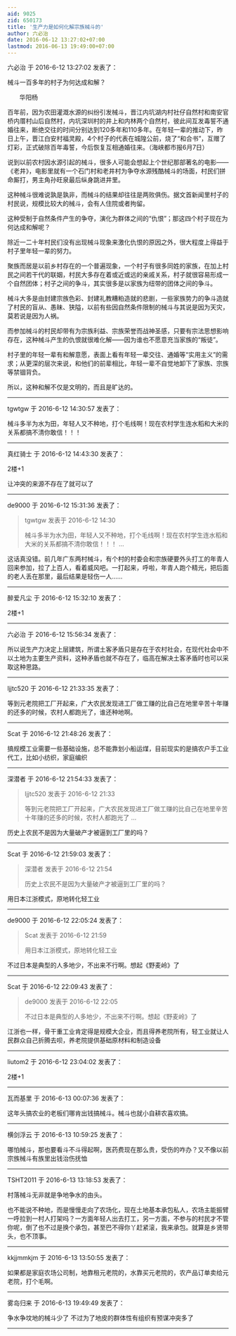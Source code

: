 ```yaml
---
aid: 9025
zid: 650173
title: '生产力是如何化解宗族械斗的'
author: 六必治
date: 2016-06-12 13:27:02+07:00
lastmod: 2016-06-13 19:49:00+07:00
---
```


六必治 于 2016-6-12 13:27:02 发表了：

械斗一百多年的村子为何达成和解？

       华阳杨

百年前，因为农田灌溉水源的纠纷引发械斗，晋江内坑湖内村社仔自然村和南安官桥内厝村山后自然村，内坑深圳村的井上和内林两个自然村，彼此间互发毒誓不通婚往来，断绝交往的时间分别达到120多年和110多年。在年轻一辈的推动下，昨日上午，晋江白安村福灵殿，4个村子的代表在城隍公前，烧了“和合书”，互赠了灯彩，正式破除百年毒誓，今后恢复互相通婚往来。（海峡都市报6月7日）

说到以前农村因水源引起的械斗，很多人可能会想起上个世纪那部著名的电影——《老井》，电影里就有一个石门村和老井村为争夺水源残酷械斗的场面，村民们拼命厮打，男主角孙旺泉最后纵身跳进井里。

这种械斗很难说孰是孰非，而械斗的结果却往往是两败俱伤。据文首新闻里村子的村民说，规模比较大的械斗，会有人住院或者拘留。

这种受制于自然条件产生的争夺，演化为群体之间的“仇恨”；那这四个村子现在为何达成和解呢？

除近一二十年村民们没有出现械斗现象来激化仇恨的原因之外，很大程度上得益于村子里年轻一辈的努力。

聚族而居是以前乡村存在的一个普遍现象，一个村子有很多同姓的家族，在加上村民之间若干代的联姻，村民大多存在着或近或远的亲戚关系，村子就很容易形成一个自然团体；村子之间的争斗，其实很多是以家族为纽带的团体之间的争斗。

械斗大多是由封建宗族色彩、封建礼教糟粕造就的悲剧，一些家族势力的争斗造就了村民的盲从、愚昧、狭隘，以前有些因自然条件限制的械斗与其说是因为天灾，莫若说是因为人祸。

而参加械斗的村民却带有为宗族利益、宗族荣誉而战神圣感，只要有宗法思想影响存在，这种械斗产生的仇恨就很难化解——因为谁也不愿意充当家族的“叛徒”。

村子里的年轻一辈有和解意愿，表面上看有年轻一辈交往、通婚等“实用主义”的需求；从更深的层次来说，和他们的前辈相比，年轻一辈不自觉地卸下了家族、宗族等禁锢背负。

所以，这种和解不仅是文明的，而且是旷达的。

---------

tgwtgw 于 2016-6-12 14:30:57 发表了：

械斗多半为水为田，年轻人又不种地，打个毛线啊！现在农村学生连水稻和大米的关系都搞不清你敢信！！！

---------

真红骑士 于 2016-6-12 14:43:30 发表了：

2楼+1

让冲突的来源不存在了就可以了

---------

de9000 于 2016-6-12 15:31:36 发表了：

> tgwtgw 发表于 2016-6-12 14:30
> 
> 械斗多半为水为田，年轻人又不种地，打个毛线啊！现在农村学生连水稻和大米的关系都搞不清你敢信！！！ ...



这话真没错。前几年广东两村械斗，有个村的村委会和宗族硬要外头打工的年青人回来参加，拉了上百人，看着威风吧。一打起来，呼啦，年青人跑个精光，把后面的老人丢在那里，最后结果是轻伤一人……

---------

醉爱凡尘 于 2016-6-12 15:32:10 发表了：

2楼+1

---------

六必治 于 2016-6-12 15:56:34 发表了：

所以说生产力决定上层建筑，所谓土客矛盾只是存在于农村社会，在现代社会中不以土地为主要生产资料，这种矛盾也就不存在了，临高在解决土客矛盾时也可以采取这种思路。

---------

ljjtc520 于 2016-6-12 21:33:35 发表了：

等到元老院把工厂开起来，广大农民发现进工厂做工赚的比自己在地里辛苦十年赚的还多的时候，农村人都跑光了，谁还种地啊。

---------

Scat 于 2016-6-12 21:48:26 发表了：

搞规模工业需要一些基础设施，总不能靠划小船运煤，目前现实的是搞农户手工业代工，比如小纺织，家庭编织

---------

深潜者 于 2016-6-12 21:54:33 发表了：

> ljjtc520 发表于 2016-6-12 21:33
> 
> 等到元老院把工厂开起来，广大农民发现进工厂做工赚的比自己在地里辛苦十年赚的还多的时候，农村人都跑光了 ...



历史上农民不是因为大量破产才被逼到工厂里的吗？

---------

Scat 于 2016-6-12 21:59:03 发表了：

> 深潜者 发表于 2016-6-12 21:54
> 
> 历史上农民不是因为大量破产才被逼到工厂里的吗？



用日本江浙模式，原地转化轻工业

---------

de9000 于 2016-6-12 22:05:24 发表了：

> Scat 发表于 2016-6-12 21:59
> 
> 用日本江浙模式，原地转化轻工业



不过日本是典型的人多地少，不出来不行啊。想起《野麦岭》了

---------

Scat 于 2016-6-12 22:09:43 发表了：

> de9000 发表于 2016-6-12 22:05
> 
> 不过日本是典型的人多地少，不出来不行啊。想起《野麦岭》了



江浙也一样，骨干重工业肯定得是规模大企业，而且得养老院所有，轻工业就让人民群众自己折腾去呗，养老院提供基础原材料和制造设备

---------

liutom2 于 2016-6-12 23:04:02 发表了：

2楼+1

---------

瓦而基里 于 2016-6-13 00:07:36 发表了：

这年头搞农业的老板们哪肯出钱搞械斗。械斗也就小自耕农喜欢搞。

---------

横剑浮云 于 2016-6-13 10:59:25 发表了：

哪怕械斗，那也要看斗不斗得起啊，医药费现在那么贵，受伤的咋办？又不像以前宗族械斗有族里出钱治伤抚恤

---------

TSHT2011 于 2016-6-13 13:18:53 发表了：

村落械斗无非就是争地争水的由头。

也不能说不种地，而是慢慢走向了农场化，现在土地基本承包私人，农场主能振臂一呼拉到一村人打架吗？一方面年轻人出去打工，另一方面，不参与的村民才不管你呢，倒了也不过是换个承包，甚至巴不得你丫赶紧滚，我来承包。就算是乡贤带头，也不顶事。

---------

kkjjmmkjm 于 2016-6-13 13:50:55 发表了：

如果都是家庭农场公司制，地靠租元老院的，水靠买元老院的，农产品订单卖给元老院，打个毛啊。

---------

雾岛归来 于 2016-6-13 19:49:49 发表了：

争水争坟地的械斗少了 不过为了地皮的群体性有组织有预谋冲突多了

---------

